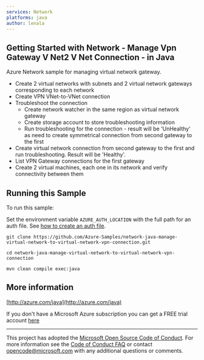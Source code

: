 ```yaml
---
services: Network
platforms: java
author: lenala
---
```


## Getting Started with Network - Manage Vpn Gateway V Net2 V Net Connection - in Java ##


  Azure Network sample for managing virtual network gateway.
   - Create 2 virtual networks with subnets and 2 virtual network gateways corresponding to each network
   - Create VPN VNet-to-VNet connection
   - Troubleshoot the connection
     - Create network watcher in the same region as virtual network gateway
     - Create storage account to store troubleshooting information
     - Run troubleshooting for the connection - result will be 'UnHealthy' as need to create symmetrical connection from second gateway to the first
   - Create virtual network connection from second gateway to the first and run troubleshooting. Result will be 'Healthy'.
   - List VPN Gateway connections for the first gateway
   - Create 2 virtual machines, each one in its network and verify connectivity between them
 

## Running this Sample ##

To run this sample:

Set the environment variable `AZURE_AUTH_LOCATION` with the full path for an auth file. See [how to create an auth file](https://github.com/Azure/azure-sdk-for-java/blob/master/AUTH.md).

    git clone https://github.com/Azure-Samples/network-java-manage-virtual-network-to-virtual-network-vpn-connection.git

    cd network-java-manage-virtual-network-to-virtual-network-vpn-connection

    mvn clean compile exec:java

## More information ##

[http://azure.com/java](http://azure.com/java)

If you don't have a Microsoft Azure subscription you can get a FREE trial account [here](http://go.microsoft.com/fwlink/?LinkId=330212)

---

This project has adopted the [Microsoft Open Source Code of Conduct](https://opensource.microsoft.com/codeofconduct/). For more information see the [Code of Conduct FAQ](https://opensource.microsoft.com/codeofconduct/faq/) or contact [opencode@microsoft.com](mailto:opencode@microsoft.com) with any additional questions or comments.